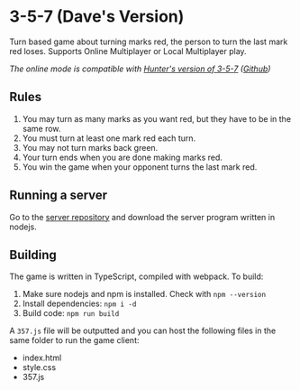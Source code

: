 # 3-5-7 (Dave's Version)
Turn based game about turning marks red, the person to turn the last mark red
loses. Supports Online Multiplayer or Local Multiplayer play.

*The online mode is compatible with [Hunter's version of 3-5-7](https://hparcells.me/games/3-5-7/)
([Github](https://github.com/hparcells/3-5-7))*

## Rules
1. You may turn as many marks as you want red, but they have to be in the same row.
2. You must turn at least one mark red each turn.
3. You may not turn marks back green.
4. Your turn ends when you are done making marks red.
5. You win the game when your opponent turns the last mark red.

## Running a server
Go to the [server repository]() and download the server program written in nodejs.

## Building
The game is written in TypeScript, compiled with webpack. To build:

1. Make sure nodejs and npm is installed. Check with `npm --version`
2. Install dependencies: `npm i -d`
3. Build code: `npm run build`

A `357.js` file will be outputted and you can host the following files in the
same folder to run the game client:
- index.html
- style.css
- 357.js
